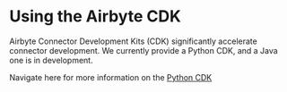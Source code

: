 # Using the Airbyte CDK

Airbyte Connector Development Kits (CDK) significantly accelerate connector development. We currently provide a Python CDK, and a Java one is in development.

Navigate here for more information on the [Python CDK](./contributing-to-airbyte/building-new-connector/using-the-airbyte-cdk/python)
